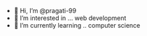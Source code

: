 - 👋 Hi, I’m @pragati-99
- 👀 I’m interested in ... web development 
- 🌱 I’m currently learning .. computer science 

<!---
pragati-99/pragati-99 is a ✨ special ✨ repository because its `README.md` (this file) appears on your GitHub profile.
You can click the Preview link to take a look at your changes.
--->
